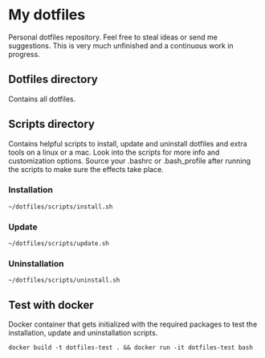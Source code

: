 # My dotfiles
Personal dotfiles repository. Feel free to steal ideas or send me suggestions. This is very much
unfinished and a continuous work in progress.

## Dotfiles directory
Contains all dotfiles.

## Scripts directory
Contains helpful scripts to install, update and uninstall dotfiles and extra tools on a linux or a
mac. Look into the scripts for more info and customization options. Source your .bashrc or
.bash_profile after running the scripts to make sure the effects take place.

### Installation
`~/dotfiles/scripts/install.sh`

### Update
`~/dotfiles/scripts/update.sh`

### Uninstallation
`~/dotfiles/scripts/uninstall.sh`

## Test with docker
Docker container that gets initialized with the required packages to test the installation, update
and uninstallation scripts.

`docker build -t dotfiles-test . && docker run -it dotfiles-test bash`
